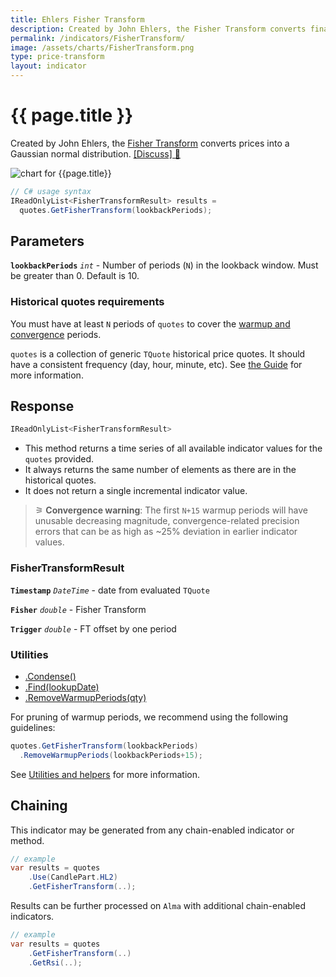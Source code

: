 ```yaml
---
title: Ehlers Fisher Transform
description: Created by John Ehlers, the Fisher Transform converts financial market prices into a Gaussian normal distribution.
permalink: /indicators/FisherTransform/
image: /assets/charts/FisherTransform.png
type: price-transform
layout: indicator
---
```


# {{ page.title }}

Created by John Ehlers, the [Fisher Transform](https://www.investopedia.com/terms/f/fisher-transform.asp) converts prices into a Gaussian normal distribution.
[[Discuss] &#128172;](https://github.com/DaveSkender/Stock.Indicators/discussions/409 "Community discussion about this indicator")

![chart for {{page.title}}]({{page.image}})

```csharp
// C# usage syntax
IReadOnlyList<FisherTransformResult> results =
  quotes.GetFisherTransform(lookbackPeriods);
```

## Parameters

**`lookbackPeriods`** _`int`_ - Number of periods (`N`) in the lookback window.  Must be greater than 0.  Default is 10.

### Historical quotes requirements

You must have at least `N` periods of `quotes` to cover the [warmup and convergence](https://github.com/DaveSkender/Stock.Indicators/discussions/688) periods.

`quotes` is a collection of generic `TQuote` historical price quotes.  It should have a consistent frequency (day, hour, minute, etc).  See [the Guide](pages/guide.md#historical-quotes) for more information.

## Response

```csharp
IReadOnlyList<FisherTransformResult>
```

- This method returns a time series of all available indicator values for the `quotes` provided.
- It always returns the same number of elements as there are in the historical quotes.
- It does not return a single incremental indicator value.

>&#9886; **Convergence warning**: The first `N+15` warmup periods will have unusable decreasing magnitude, convergence-related precision errors that can be as high as ~25% deviation in earlier indicator values.

### FisherTransformResult

**`Timestamp`** _`DateTime`_ - date from evaluated `TQuote`

**`Fisher`** _`double`_ - Fisher Transform

**`Trigger`** _`double`_ - FT offset by one period

### Utilities

- [.Condense()](pages/utilities.md#condense)
- [.Find(lookupDate)](pages/utilities.md#find-indicator-result-by-date)
- [.RemoveWarmupPeriods(qty)](pages/utilities.md#remove-warmup-periods)

For pruning of warmup periods, we recommend using the following guidelines:

```csharp
quotes.GetFisherTransform(lookbackPeriods)
  .RemoveWarmupPeriods(lookbackPeriods+15);
```

See [Utilities and helpers](pages/utilities.md#utilities-for-indicator-results) for more information.

## Chaining

This indicator may be generated from any chain-enabled indicator or method.

```csharp
// example
var results = quotes
    .Use(CandlePart.HL2)
    .GetFisherTransform(..);
```

Results can be further processed on `Alma` with additional chain-enabled indicators.

```csharp
// example
var results = quotes
    .GetFisherTransform(..)
    .GetRsi(..);
```
